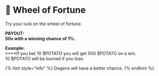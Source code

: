 # 🎯 Wheel of Fortune

Try your luck on the wheel of fortune.&#x20;

**PAYOUT:** \
**50x with a winning chance of 1%.**

**Example:** \
****If you bet 10 $POTATO you will get 500 $POTATO on a win. \
10 $POTATO will be burned if you lose.&#x20;

{% hint style="info" %}
Degens will have a better chance.&#x20;
{% endhint %}
